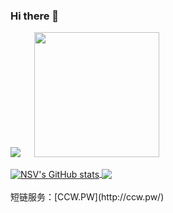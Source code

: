 ### Hi there 👋
<img src="https://political-capable-roll.glitch.me/get/@nsv2051?theme=rule34" /> &emsp; <img src="https://getter-eight.vercel.app/sfw?eps=happy,wink,smug,wave,smile,nom" height="200" />

<div>
  <a href="https://github.com/anuraghazra/github-readme-stats#gh-light-mode-only">
    <img align="center" src="https://github-readme-stats.vercel.app/api?username=nsv2051&count_private=true&show_icons=true" alt="NSV's GitHub stats" />
    <img align="center" src="https://github-readme-stats.vercel.app/api/top-langs/?username=nsv2051&hide=html,css,vue,dockerfile&langs_count=10&show_icons=true&layout=compact" />
  </a>
</div>

</br>
短链服务：[CCW.PW](http://ccw.pw/)
